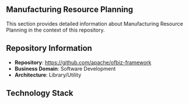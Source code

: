 ## Manufacturing Resource Planning

This section provides detailed information about Manufacturing Resource Planning in the context of this repository.

## Repository Information

- **Repository**: https://github.com/apache/ofbiz-framework
- **Business Domain**: Software Development
- **Architecture**: Library/Utility

## Technology Stack


